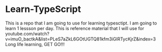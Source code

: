 # Learn-TypeScript

This is a repo that I am going to use for learning typesctipt. I am going to learn 1 lessson per day.
This is reference material that I will use for youtube.com/watch?v=imuO_bactkA&list=PLeS7aZkL6GOtUGTQ81kfm3iGlRTycKjrZ&index=3
Long life learning, GET GO!!!
